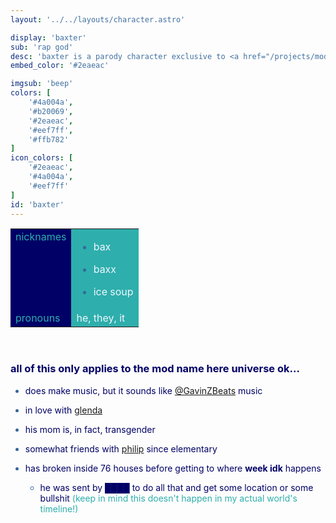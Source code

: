 ```yaml
---
layout: '../../layouts/character.astro'

display: 'baxter'
sub: 'rap god'
desc: 'baxter is a parody character exclusive to <a href="/projects/mod-name-here">mod name here</a>, he resembles "boyfriend" from <a target="_blank" href="https://newgrounds.com/portal/view/770371">friday night funkin&apos;</a>'
embed_color: '#2eaeac'

imgsub: 'beep'
colors: [
    '#4a004a',
    '#b20069',
    '#2eaeac',
    '#eef7ff',
    '#ffb782'
]
icon_colors: [
    '#2eaeac',
    '#4a004a',
    '#eef7ff'
]
id: 'baxter'
---
```

<style>
    :root {
        --header-color: #003;
        --header-logo-color-1: #eef7ff;
        --header-logo-color-2: #2eaeac;

        --col-bright: #eef7ff;
        --col-light: #3de;
        --col-main: #2eaeac;
        --col-dim: #369;
        --col-dark: #006;

        --col-bg: #eef7ff;
        --col-char-bg: #2eaeac;

        --col-link: #2eaeac;
        --col-link-hover: #3de;
    }

    html {
        color: var(--col-dark);
    }

    td {
        background-color: var(--col-main);
        color: var(--col-bright);
    }

    li::marker {
        color: var(--col-dim);  
    }

    td.name {
        background-color: var(--col-dark);
        color: var(--col-main);
        box-shadow: unset;
        align-content: start;
    }

    .white {
        color: var(--col-bright);
        background-color: var(--col-dark);
        padding: 3px;
        border-radius: 5px;
    }

    .black {
        color: var(--col-dark);
        background-color: var(--col-bright);
        padding: 3px;
        border-radius: 5px;
    }
</style>

<table>

<tr>
    <td class="name">nicknames</td>
    <td>

- bax
- baxx
- ice soup

    </td>
</tr>
<tr>
    <td class="name">pronouns</td>
    <td>he, they, it</td>
</tr>

</table>

<br/>

### all of this only applies to the mod name here universe ok...

- does make music, but it sounds like [@­GavinZBeats](https://www.youtube.com/@GavinZBeats) music

- in love with [glenda](/characters/glenda)

- his mom is, in fact, transgender

- somewhat friends with [philip](/characters/philip) since elementary

- has broken inside 76 houses before getting to where **week idk** happens
    - he was sent by ████ to do all that and get some location or some bullshit <span style="color: var(--col-main)">(keep in mind this doesn't happen in my actual world's timeline!)</span>